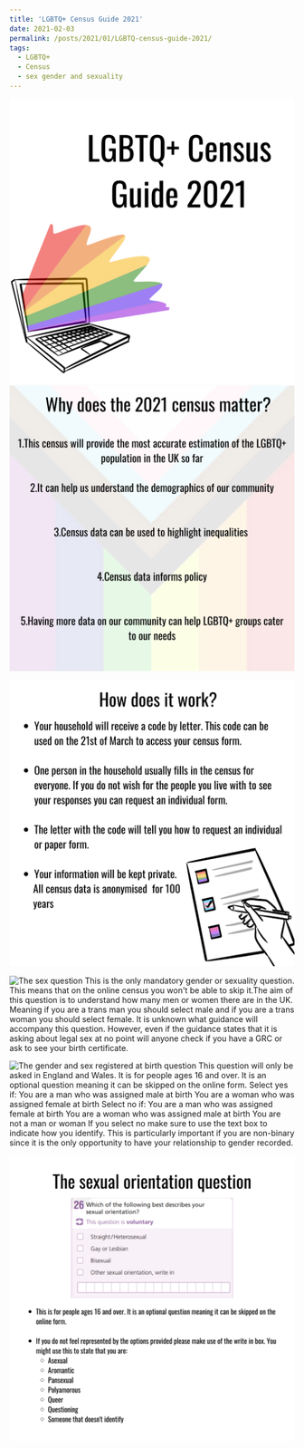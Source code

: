 ```yaml
---
title: 'LGBTQ+ Census Guide 2021'
date: 2021-02-03
permalink: /posts/2021/01/LGBTQ-census-guide-2021/
tags:
  - LGBTQ+
  - Census 
  - sex gender and sexuality 
---
```



![](/images/censusguide1.png "LGBTQ+ Census Guide 2021")
![](/images/censusguide2.png "Why does the 2021 census matter? 1.This census will provide the most accurate estimation of the LGBTQ+ population in the UK so far 2.It can help us understand the demographics of our community 3.Census data can be used to highlight inequalities 4.Census data informs policy 5.Having more data on our community can help LGBTQ+ groups cater to our needs")

![](/images/censusguide3.png "How does it work? Your household will receive a code by letter. This code can be used on the 21st of March to access your census form. One person in the household usually fills in the census for everyone. If you do not wish for the people you live with to see your responses you can request an individual form.The letter with the code will tell you how to request an individual or paper form.Your information will be kept private.All census data is anonymised for 100 years")

![](/images/censusguide4.png "The sex question This is the only mandatory gender or sexuality question. This means that on the online census you won't be able to skip it.The aim of this question is to understand how many men or women there are in the UK. Meaning if you are a trans man you should select male and if you are a trans woman you should select female. It is unknown what guidance will accompany this question. However, even if the guidance states that it is asking about legal sex at no point will anyone check if you have a GRC or ask to see your birth certificate.")

![](/images/censusguide5.png "The gender and sex registered at birth question This question will only be asked in England and Wales. It is for people ages 16 and over. It is an optional question meaning it can be skipped on the online form. Select yes if: You are a man who was assigned male at birth You are a woman who was assigned female at birth Select no if: You are a man who was assigned female at birth You are a woman who was assigned male at birth You are not a man or woman If you select no make sure to use the text box to indicate how you identify. This is particularly important if you are non-binary since it is the only opportunity to have your relationship to gender recorded.")

![](/images/censusguide6.png "The sexual orientation question This is for people ages 16 and over. It is an optional question meaning it can be skipped on the online form. If you do not feel represented by the options provided please make use of the write in box. You might use this to state that you are:	Asexual  Aromantic  Pansexual Polyamorous	Queer Questioning Someone that doesn't identify ")
